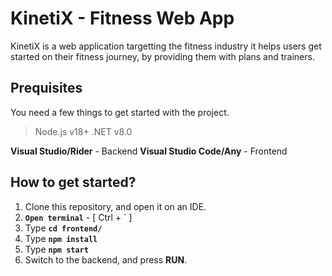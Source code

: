 # KinetiX - Fitness Web App
KinetiX is a web application targetting the fitness industry it helps users get started on their fitness journey, by providing them with plans and trainers.

## Prequisites
You need a few things to get started with the project.

> Node.js v18+
>.NET v8.0

**Visual Studio/Rider** - Backend
**Visual Studio Code/Any** - Frontend

## How to get started?

1. Clone this repository, and open it on an IDE.
2. **``Open terminal``** - [ Ctrl + ` ]
3. Type **``cd frontend/``**
4. Type **``npm install``**
5. Type **``npm start``**
6. Switch to the backend, and press **RUN**.